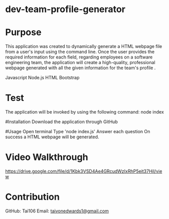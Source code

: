 # dev-team-profile-generator

# Purpose
This application was created to dynamically generate a HTML webpage file from a user's input using the command line. Once the user provides the required information for each field, regarding employees on a software engineering team, the application will create a high-quality, professional webpage generated with all the given information for the team's profile .

Javascript
Node.js
HTML
Bootstrap

# Test
The application will be invoked by using the following command:
node index

#Installation
Download the application through GitHub 

#Usage
Open terminal
Type 'node index.js'
Answer each question
On success a HTML webpage will be generated.

# Video Walkthrough
https://drive.google.com/file/d/1Kbk3VSD4Ae4GRcudWzIxRhP5eit37Hil/view


# Contribution
GitHub: Tai106
Email: taivonedwards1@gmail.com
